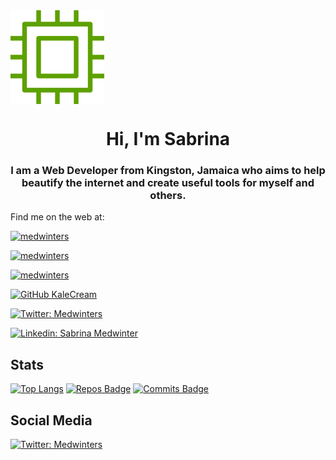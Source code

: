 <img align="center" height="150" width="150" src="https://raw.githubusercontent.com/acervenky/animated-github-badges/master/assets/devbadge.gif">
<h1 align="center">Hi, I'm Sabrina</h1>
<h3 align="center">I am a Web Developer from Kingston, Jamaica who aims to help beautify the internet and create useful tools for myself and others.</h3>
           
<p>Find me on the web at:</p>
<p align="left"> <a href="https://twitter.com/medwinters" target="blank"><img src="https://img.shields.io/twitter/follow/medwinters?logo=twitter&style=for-the-badge" alt="medwinters" /></a> </p>
<p align="left"> <a href="https://twitter.com/medwinters" target="blank"><img src="https://img.shields.io/twitter/follow/medwinters?logo=twitter&style=for-the-badge" alt="medwinters" /></a></p>
<p align="left"> <a href="https://www.linkedin.com/in/medwinter/" target="blank"><img src="https://img.shields.io/twitter/follow/medwinters?logo=linkedin&style=for-the-badge" alt="medwinters" /></a> </p>

[![GitHub KaleCream](https://img.shields.io/github/followers/KaleCream?label=follow&style=social)](https://github.com/KaleCream)

[![Twitter: Medwinters](https://img.shields.io/twitter/follow/Medwinters?style=social)](https://twitter.com/Medwinters)

[![Linkedin: Sabrina Medwinter](https://img.shields.io/badge/-medwinter-blue?style=flat-square&logo=Linkedin&logoColor=white&link=https://www.linkedin.com/in/medwinter/)]()     


## Stats
[![Top Langs](https://github-readme-stats.vercel.app/api/top-langs/?username=kalecream&layout=compact)](https://github.com/anuraghazra/github-readme-stats)
[![Repos Badge](https://badges.pufler.dev/repos/kalecream)](https://badges.pufler.dev)
[![Commits Badge](https://badges.pufler.dev/commits/monthly/kalecream)](https://badges.pufler.dev)

## Social Media

[![Twitter: Medwinters](https://img.shields.io/twitter/follow/Medwinters?style=social)](https://twitter.com/Medwinters)


